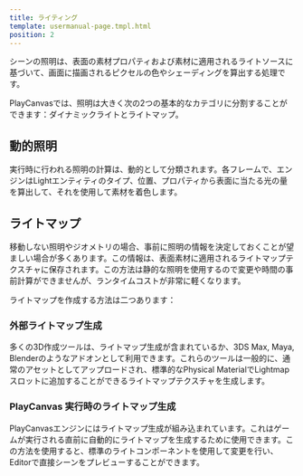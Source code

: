 ```yaml
---
title: ライティング
template: usermanual-page.tmpl.html
position: 2
---
```


シーンの照明は、表面の素材プロパティおよび素材に適用されるライトソースに基づいて、画面に描画されるピクセルの色やシェーディングを算出する処理です。

PlayCanvasでは、照明は大きく次の2つの基本的なカテゴリに分割することができます：ダイナミックライトとライトマップ。

## 動的照明

実行時に行われる照明の計算は、動的として分類されます。各フレームで、エンジンはLightエンティティのタイプ、位置、プロパティから表面に当たる光の量を算出して、それを使用して素材を着色します。

## ライトマップ

移動しない照明やジオメトリの場合、事前に照明の情報を決定しておくことが望ましい場合が多くあります。この情報は、表面素材に適用されるライトマップテクスチャに保存されます。この方法は静的な照明を使用するので変更や時間の事前計算ができませんが、ランタイムコストが非常に軽くなります。

ライトマップを作成する方法は二つあります：

### 外部ライトマップ生成

多くの3D作成ツールは、ライトマップ生成が含まれているか、3DS Max, Maya,  Blenderのようなアドオンとして利用できます。これらのツールは一般的に、通常のアセットとしてアップロードされ、標準的なPhysical MaterialでLightmapスロットに追加することができるライトマップテクスチャを生成します。

### PlayCanvas 実行時のライトマップ生成

PlayCanvasエンジンにはライトマップ生成が組み込まれています。これはゲームが実行される直前に自動的にライトマップを生成するために使用できます。この方法を使用すると、標準のライトコンポーネントを使用して変更を行い、Editorで直接シーンをプレビューすることができます。

